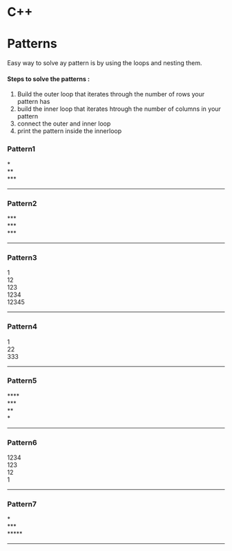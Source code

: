 ﻿# C++
<h1>Patterns</h1>
<p>Easy way to solve ay pattern is by using the loops and nesting them.</p>
<h4><b>Steps to solve the patterns :</b></h4>
  <ol>
    <li>Build the outer loop that iterates through the number of rows your pattern has</li>
    <li>build the inner loop that iterates htrough the number of columns in your pattern</li>
    <li>connect the outer and inner loop </li>
    <li>print the pattern inside the innerloop</li>
  </ol>
<h3>Pattern1</h3>
*</br>
**</br>
***
<hr>
<h3>Pattern2</h3>
***</br>
***</br>
***
<hr>
<h3>Pattern3</h3>
1</br>
12</br>
123</br>
1234</br>
12345
<hr>
<h3>Pattern4</h3>
1</br>
22</br>
333
<hr>
<h3>Pattern5</h3>
****</br>
***</br>
**</br>
*
<hr>
<h3>Pattern6</h3>
1234</br>
123</br>
12</br>
1
<hr>
<h3>Pattern7</h3>
  *  </br>
 *** </br>
*****
<hr>